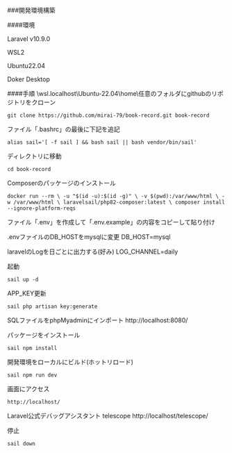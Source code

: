 ###開発環境構築

####環境

Laravel v10.9.0

WSL2

Ubuntu22.04

Doker Desktop


####手順
\\wsl.localhost\Ubuntu-22.04\home\任意のフォルダにgithubのリポジトリをクローン
```
git clone https://github.com/mirai-79/book-record.git book-record
```
ファイル「.bashrc」の最後に下記を追記
```
alias sail='[ -f sail ] && bash sail || bash vendor/bin/sail'
```

ディレクトリに移動
```
cd book-record
```

Composerのパッケージのインストール
```
docker run --rm \ -u "$(id -u):$(id -g)" \ -v $(pwd):/var/www/html \ -w /var/www/html \ laravelsail/php82-composer:latest \ composer install --ignore-platform-reqs
```
ファイル「.env」を作成して「.env.example」の内容をコピーして貼り付け

.envファイルのDB_HOSTをmysqlに変更
DB_HOST=mysql

laravelのLogを日ごとに出力する(好み)
LOG_CHANNEL=daily

起動
```
sail up -d
```
APP_KEY更新
```
sail php artisan key:generate
```

SQLファイルをphpMyadminにインポート
http://localhost:8080/

パッケージをインストール
```
sail npm install
```

開発環境をローカルにビルド(ホットリロード)
```
sail npm run dev
```

画面にアクセス
```
http://localhost/
```

Laravel公式デバッグアシスタント telescope
http://localhost/telescope/


停止
```
sail down
```

